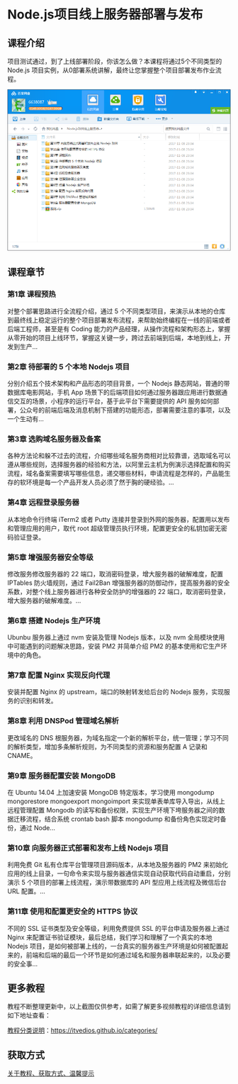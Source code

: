 # Node.js项目线上服务器部署与发布

## 课程介绍

项目测试通过，到了上线部署阶段，你该怎么做？本课程将通过5个不同类型的 Node.js 项目实例，从0部署系统讲解，最终让您掌握整个项目部署发布作业流程。

![](img/Node.js项目线上服务器部署与发布.png)

## 课程章节

### 第1章 课程预热

对整个部署思路进行全流程介绍，通过 5 个不同类型项目，来演示从本地的仓库到最终线上稳定运行的整个项目部署发布流程，来帮助始终编程在一线的前端或者后端工程师，甚至是有 Coding 能力的产品经理，从操作流程和架构形态上，掌握从零开始的项目上线环节，掌握这关键一步，跨过去前端到后端，本地到线上，开发到生产...

### 第2章 待部署的 5 个本地 Nodejs 项目

分别介绍五个技术架构和产品形态的项目背景，一个 Nodejs 静态网站，普通的带数据库电影网站，手机 App 场景下的后端项目如何通过服务器跟应用进行数据通信交互的场景，小程序的运行平台，基于此平台下需要提供的 API 服务如何部署，公众号的前端后端及消息机制下搭建的功能形态，部署需要注意的事项，以及一个生动有...

### 第3章 选购域名服务器及备案

各种方法论和躲不过去的流程，介绍哪些域名服务商相对比较靠谱，选取域名可以遵从哪些规则，选择服务器的经验和方法，以阿里云主机为例演示选择配置和购买流程，域名备案需要填写哪些信息，递交哪些材料，申请流程是怎样的，产品能生存的软环境是每一个产品开发人员必须了然于胸的硬经验。...

### 第4章 远程登录服务器

从本地命令行终端 iTerm2 或者 Putty 连接并登录到外网的服务器，配置用以发布和管理应用的用户，取代 root 超级管理员执行环境，配置更安全的私钥加密无密码验证登录。

### 第5章 增强服务器安全等级

修改服务修改服务器的 22 端口，取消密码登录，增大服务器的破解难度，配置 IPTables 防火墙规则，通过 Fail2Ban 增强服务器的防御动作，提高服务器的安全系数，对整个线上服务器进行各种安全防护的增强器的 22 端口，取消密码登录，增大服务器的破解难度。...

### 第6章 搭建 Nodejs 生产环境

Ubunbu 服务器上通过 nvm 安装及管理 Nodejs 版本，以及 nvm 全局模块使用中可能遇到的问题解决思路，安装 PM2 并简单介绍 PM2 的基本使用和它生产环境中的角色。

### 第7章 配置 Nginx 实现反向代理

安装并配置 Nginx 的 upstream，端口的映射转发给后台的 Nodejs 服务，实现服务的识别和转发。

### 第8章 利用 DNSPod 管理域名解析

更改域名的 DNS 根服务器，为域名指定一个新的解析平台，统一管理；学习不同的解析类型，增加多条解析规则，为不同类型的资源和服务配置 A 记录和 CNAME。

### 第9章 服务器配置安装 MongoDB

在 Ubuntu 14.04 上加速安装 MongoDB 特定版本，学习使用 mongodump mongorestore mongoexport mongoimport 来实现单表单库导入导出，从线上远程管理配置 Mongodb 的读写和备份权限，实现生产环境下垮服务器之间的数据迁移流程，结合系统 crontab bash 脚本 mongodump 和备份角色实现定时备份，通过 Node...

### 第10章 向服务器正式部署和发布上线 Nodejs 项目

利用免费 Git 私有仓库平台管理项目源码版本，从本地及服务器的 PM2 来初始化应用的线上目录，一句命令来实现与服务器通信实现自动获取代码自动重启，分别演示 5 个项目的部署上线流程，演示带数据库的 API 型应用上线流程及微信后台 URL 配置。...

### 第11章 使用和配置更安全的 HTTPS 协议

不同的 SSL 证书类型及安全等级，利用免费提供 SSL 的平台申请及服务器上通过 Nginx 来配置证书验证模块，最后总结，我们学习和理解了一个真实的本地 Nodejs 项目，是如何被部署上线的，一台真实的服务器生产环境是如何被配置起来的，前端和后端的最后一个环节是如何通过域名和服务器串联起来的，以及必要的安全事...

## 更多教程

教程不断整理更新中，以上截图仅供参考，如需了解更多视频教程的详细信息请到如下地址查看：

[教程分类说明](https://itvedios.github.io/categories/)：<https://itvedios.github.io/categories/>

## 获取方式

[关于教程、获取方式、温馨提示](https://itvedios.github.io/about/)
